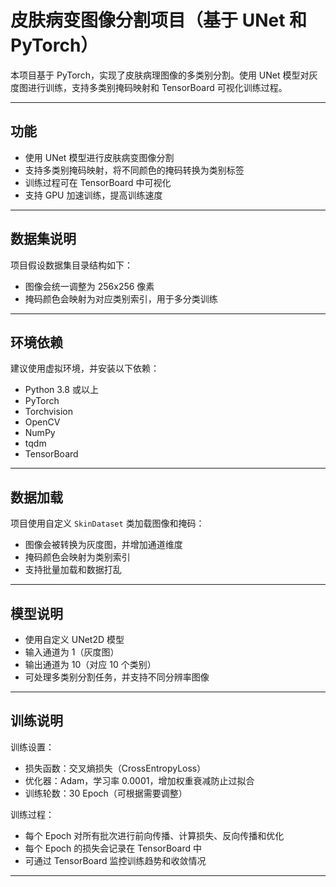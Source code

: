 # 皮肤病变图像分割项目（基于 UNet 和 PyTorch）

本项目基于 PyTorch，实现了皮肤病理图像的多类别分割。使用 UNet 模型对灰度图进行训练，支持多类别掩码映射和 TensorBoard 可视化训练过程。

---

## 功能

- 使用 UNet 模型进行皮肤病变图像分割  
- 支持多类别掩码映射，将不同颜色的掩码转换为类别标签  
- 训练过程可在 TensorBoard 中可视化  
- 支持 GPU 加速训练，提高训练速度  

---

## 数据集说明

项目假设数据集目录结构如下：

- 图像会统一调整为 256x256 像素  
- 掩码颜色会映射为对应类别索引，用于多分类训练  

---

## 环境依赖

建议使用虚拟环境，并安装以下依赖：

- Python 3.8 或以上  
- PyTorch  
- Torchvision  
- OpenCV  
- NumPy  
- tqdm  
- TensorBoard  

---

## 数据加载

项目使用自定义 `SkinDataset` 类加载图像和掩码：

- 图像会被转换为灰度图，并增加通道维度  
- 掩码颜色会映射为类别索引  
- 支持批量加载和数据打乱  

---

## 模型说明

- 使用自定义 UNet2D 模型  
- 输入通道为 1（灰度图）  
- 输出通道为 10（对应 10 个类别）  
- 可处理多类别分割任务，并支持不同分辨率图像  

---

## 训练说明

训练设置：

- 损失函数：交叉熵损失（CrossEntropyLoss）  
- 优化器：Adam，学习率 0.0001，增加权重衰减防止过拟合  
- 训练轮数：30 Epoch（可根据需要调整）  

训练过程：

- 每个 Epoch 对所有批次进行前向传播、计算损失、反向传播和优化  
- 每个 Epoch 的损失会记录在 TensorBoard 中  
- 可通过 TensorBoard 监控训练趋势和收敛情况  

---


